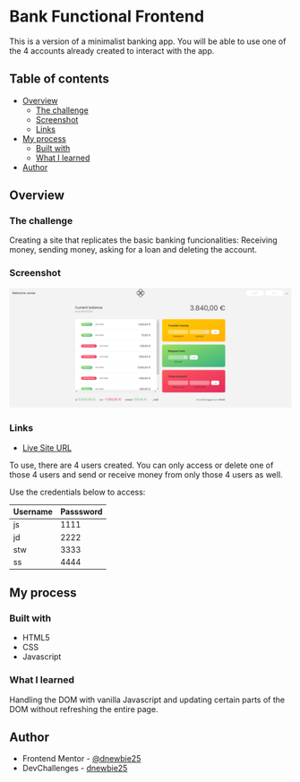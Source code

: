 # Bank Functional Frontend

This is a version of a minimalist banking app. You will be able to use one of the 4 accounts already created to interact with the app.

## Table of contents

- [Overview](#overview)
  - [The challenge](#the-challenge)
  - [Screenshot](#screenshot)
  - [Links](#links)
- [My process](#my-process)
  - [Built with](#built-with)
  - [What I learned](#what-i-learned)
- [Author](#author)

## Overview

### The challenge

Creating a site that replicates the basic banking funcionalities: Receiving money, sending money, asking for a loan and deleting the account.

### Screenshot

![Project Preview](previewbank.PNG)

### Links

- [Live Site URL](https://bankappbasic-with-js.netlify.app)

To use, there are 4 users created. You can only access or delete one of those 4 users and send or receive money from only those 4 users as well.

Use the credentials below to access:

| Username | Passsword |
| -------- | --------- |
| js       | 1111      |
| jd       | 2222      |
| stw      | 3333      |
| ss       | 4444      |

## My process

### Built with

- HTML5
- CSS
- Javascript

### What I learned

Handling the DOM with vanilla Javascript and updating certain parts of the DOM without refreshing the entire page.

## Author

- Frontend Mentor - [@dnewbie25](https://www.frontendmentor.io/profile/dnewbie25)
- DevChallenges - [dnewbie25](https://devchallenges.io/portfolio/dnewbie25)
